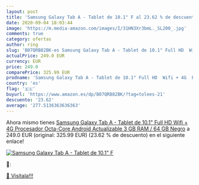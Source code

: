 ```yaml
---
layout: post
title: 'Samsung Galaxy Tab A - Tablet de 10.1" F al 23.62 % de descuento'
date: 2020-09-04 18:03:44
image: 'https://m.media-amazon.com/images/I/31HN3Xr3bmL._SL200_.jpg'
comments: true
category: ofertas
author: ring
slug: 'B07QRB82BK-es Samsung Galaxy Tab A - Tablet de 10.1" Full HD  Wifi + 4G  Procesador Octa-Core  Android Actualizable   3 GB RAM / 64 GB  Negro'
actualPrice: 249.0 EUR
currency: EUR
price: 249.0
comparePrice: 325.99 EUR
prodname: 'Samsung Galaxy Tab A - Tablet de 10.1" Full HD  Wifi + 4G  Procesador Octa-Core  Android Actualizable   3 GB RAM / 64 GB  Negro'
country: 'es'
flag: '🇪🇸'
buyurl: 'https://www.amazon.es/dp/B07QRB82BK/?tag=tolees-21'
descuento: '23.62'
average: '277.5136363636363'
---
```


Ahora mismo tienes [Samsung Galaxy Tab A - Tablet de 10.1" Full HD  Wifi + 4G  Procesador Octa-Core  Android Actualizable   3 GB RAM / 64 GB  Negro](https://www.amazon.es/dp/B07QRB82BK/?tag=tolees-21) a 249.0 EUR (original: 325.99 EUR) (23.62 %  de descuento) en el siguiente enlace!

[![Samsung Galaxy Tab A - Tablet de 10.1" F](https://m.media-amazon.com/images/I/31HN3Xr3bmL._SL200_.jpg)](https://www.amazon.es/dp/B07QRB82BK/?tag=tolees-21)

🔎:


[🛒 Visítala!!!](https://www.amazon.es/dp/B07QRB82BK/?tag=tolees-21)
